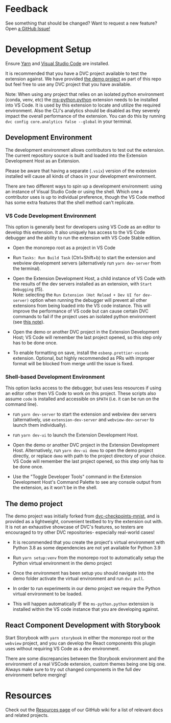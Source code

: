 # Feedback

See something that should be changed? Want to request a new feature? Open
[a GitHub Issue!](https://github.com/iterative/vscode-dvc/issues)

# Development Setup

Ensure [Yarn](https://yarnpkg.com/) and
[Visual Studio Code](https://code.visualstudio.com) are installed.

It is recommended that you have a DVC project available to test the extension
against. We have provided [the demo project](#the-demo-project) as part of this
repo but feel free to use any DVC project that you have available.

<a id='note'></a>

Note: When using any project that relies on an isolated python environment
(conda, venv, etc) the
[ms-python.python](https://github.com/Microsoft/vscode-python) extension needs
to be installed into VS Code. It is used by this extension to locate and utilize
the required environment. Also the CLI's analytics should be disabled as they
severely impact the overall performance of the extension. You can do this by
running `dvc config core.analytics false --global` in your terminal.

## Development Environment

The development environment allows contributors to test out the extension. The
current repository source is built and loaded into the Extension Development
Host as an Extension.

Please be aware that having a separate (`.vsix`) version of the extension
installed will cause all kinds of chaos in your development environment.

There are two different ways to spin up a development environment: using an
instance of Visual Studio Code or using the shell. Which one a contributor uses
is up to individual preference, though the VS Code method has some extra
features that the shell method can't replicate.

### VS Code Development Environment

This option is generally best for developers using VS Code as an editor to
develop this extension. It also uniquely has access to the VS Code debugger and
the ability to run the extension with VS Code Stable edition.

- Open the monorepo root as a project in VS Code

- Run `Tasks: Run Build Task` (Ctrl+Shift+b) to start the extension and webview
  development servers (alternatively run `yarn dev-server` from the terminal).

- Open the Extension Development Host, a child instance of VS Code with the
  results of the dev servers installed as an extension, with `Start Debugging`
  (f5).  
  Note: selecting the `Run Extension (Hot Reload + Dev UI for dev-server)`
  option when running the debugger will prevent all other extensions from being
  loaded into the VS code instance. This will improve the performance of VS code
  but can cause certain DVC commands to fail if the project uses an isolated
  python environment (see [this note](#note)).

- Open the demo or another DVC project in the Extension Development Host; VS
  Code will remember the last project opened, so this step only has to be done
  once.

- To enable formatting on save, install the `esbenp.prettier-vscode` extension.
  Optional, but highly recommended as PRs with improper format will be blocked
  from merge until the issue is fixed.

### Shell-based Development Environment

This option lacks access to the debugger, but uses less resources if using an
editor other then VS Code to work on this project. These scripts also assume
`code` is installed and accessible on `$PATH` (i.e. it can be run on the command
line).

- run `yarn dev-server` to start the extension and webview dev servers
  (alternatively, use `extension-dev-server` and `webview-dev-server` to launch
  them individually).

- run `yarn dev-ui` to launch the Extension Development Host.

- Open the demo or another DVC project in the Extension Development Host.
  Alternatively, run `yarn dev-ui demo` to open the demo project directly, or
  replace `demo` with path to the project directory of your choice. VS Code will
  remember the last project opened, so this step only has to be done once.

- Use the "Toggle Developer Tools" command in the Extension Development Host's
  Command Palette to see any console output from the extension, as it won't be
  in the shell.

## The demo project

The demo project was initially forked from
[dvc-checkpoints-mnist](https://github.com/iterative/dvc-checkpoints-mnist/tree/make_checkpoint),
and is provided as a lightweight, convenient testbed to try the extension out
with. It is not an exhaustive showcase of DVC's features, so testers are
encouraged to try other DVC repositories- especially real-world cases!

- It is recommended that you create the project's virtual environment with
  Python 3.8 as some dependencies are not yet available for Python 3.9

- Run `yarn setup:venv` from the monorepo root to automatically setup the Python
  virtual environment in the demo project

- Once the environment has been setup you should navigate into the demo folder
  activate the virtual environment and run `dvc pull`.

- In order to run experiments in our demo project we require the Python virtual
  environment to be loaded.

- This will happen automatically IF the `ms-python.python` extension is
  installed within the VS code instance that you are developing against.

## React Component Development with Storybook

Start Storybook with `yarn storybook` in either the monorepo root or the
`webview` project, and you can develop the React components this plugin uses
without requiring VS Code as a dev environment.

There are some discrepancies between the Storybook environment and the
environment of a real VSCode extension, custom themes being one big one. Always
make sure to try out changed components in the full dev environment before
merging!

# Resources

Check out the
[Resources page](https://github.com/iterative/vscode-dvc/wiki/Resources) of our
GitHub wiki for a list of relevant docs and related projects.
